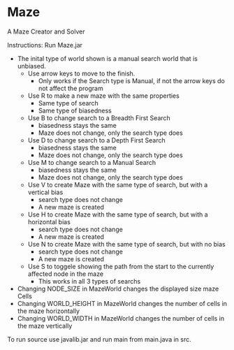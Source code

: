 # Maze
A Maze Creator and Solver

Instructions:
Run Maze.jar
- The inital type of world shown is a manual search world that is unbiased.
	- Use arrow keys to move to the finish.
		- Only works if the Search type is Manual, if not the arrow keys do not affect the program
	- Use R to make a new maze with the same properties 
		- Same type of search
		- Same type of biasedness
	- Use B to change search to a Breadth First Search 
		- biasedness stays the same
		- Maze does not change, only the search type does
	- Use D to change search to a Depth First Search
		- biasedness stays the same
		- Maze does not change, only the search type does
	- Use M to change search to a Manual Search
		- biasedness stays the same
		- Maze does not change, only the search type does
	- Use V to create Maze with the same type of search, but with a vertical bias
		- search type does not change
		- A new maze is created
	- Use H to create Maze with the same type of search, but with a horizontal bias
		- search type does not change
		- A new maze is created
	- Use N to create Maze with the same type of search, but with no bias
		- search type does not change
		- A new maze is created
	- Use S to toggele showing the path from the start to the currently affected node in the maze
		- This works in all 3 types of searchs
- Changing NODE_SIZE in MazeWorld changes the displayed size maze Cells
- Changing WORLD_HEIGHT in MazeWorld changes the number of cells in the maze horizontally
- Changing WORLD_WIDTH in MazeWorld changes the number of cells in the maze vertically

To run source use javalib.jar and run main from main.java in src.